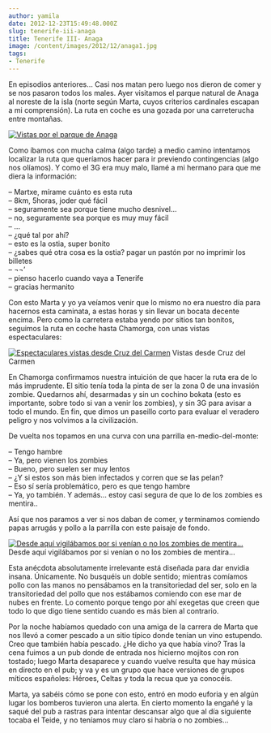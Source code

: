 ```yaml
---
author: yamila
date: 2012-12-23T15:49:48.000Z
slug: tenerife-iii-anaga
title: Tenerife III- Anaga
image: /content/images/2012/12/anaga1.jpg
tags:
- Tenerife
---
```



En episodios anteriores… Casi nos matan pero luego nos dieron de comer y se nos pasaron todos los males. Ayer visitamos el parque natural de Anaga al noreste de la isla (norte según Marta, cuyos criterios cardinales escapan a mi comprensión). La ruta en coche es una gozada por una carreterucha entre montañas.

[![Vistas por el parque de Anaga](/content/images/2012/12/anaga1.jpg#small)](/content/images/2012/12/anaga1.jpg#full)

Como íbamos con mucha calma (algo tarde) a medio camino intentamos localizar la ruta que queríamos hacer para ir previendo contingencias (algo nos olíamos). Y como el 3G era muy malo, llamé a mi hermano para que me diera la información:

– Martxe, mírame cuánto es esta ruta  
 – 8km, 5horas, joder qué fácil  
 – seguramente sea porque tiene mucho desnivel…  
 – no, seguramente sea porque es muy muy fácil  
 – …  
 – ¿qué tal por ahí?  
 – esto es la ostia, super bonito  
 – ¿sabes qué otra cosa es la ostia? pagar un pastón por no imprimir los billetes  
 – ¬¬’  
 – pienso hacerlo cuando vaya a Tenerife  
 – gracias hermanito

Con esto Marta y yo ya veíamos venir que lo mismo no era nuestro día para hacernos esta caminata, a estas horas y sin llevar un bocata decente encima. Pero como la carretera estaba yendo por sitios tan bonitos, seguimos la ruta en coche hasta Chamorga, con unas vistas espectaculares:

[![Espectaculares vistas desde Cruz del Carmen](/content/images/2012/12/anaga2.jpg#small)](/content/images/2012/12/anaga2.jpg#full)
Vistas desde Cruz del Carmen

En Chamorga confirmamos nuestra intuición de que hacer la ruta era de lo más imprudente. El sitio tenía toda la pinta de ser la zona 0 de una invasión zombie. Quedarnos ahí, desarmadas y sin un cochino bokata (esto es importante, sobre todo si van a venir los zombies), y sin 3G para avisar a todo el mundo. En fin, que dimos un paseillo corto para evaluar el veradero peligro y nos volvimos a la civilización.

De vuelta nos topamos en una curva con una parrilla en-medio-del-monte:

– Tengo hambre  
 – Ya, pero vienen los zombies  
 – Bueno, pero suelen ser muy lentos  
 – ¿Y si estos son más bien infectados y corren que se las pelan?  
 – Eso sí sería problemático, pero es que tengo hambre  
 – Ya, yo también. Y además… estoy casi segura de que lo de los zombies es mentira..

Así que nos paramos a ver si nos daban de comer, y terminamos comiendo papas arrugás y pollo a la parrilla con este paisaje de fondo.

[![Desde aquí vigilábamos por si venían o no los zombies de mentira...](/content/images/2012/12/anaga3.jpg#small)](/content/images/2012/12/anaga3.jpg#full)
Desde aquí vigilábamos por si venían o no los zombies de mentira…

Esta anécdota absolutamente irrelevante está diseñada para dar envidia insana. Únicamente. No busquéis un doble sentido; mientras comíamos pollo con las manos no pensábamos en la transitoriedad del ser, solo en la transitoriedad del pollo que nos estábamos comiendo con ese mar de nubes en frente. Lo comento porque tengo por ahí exegetas que creen que todo lo que digo tiene sentido cuando es más bien al contrario.

Por la noche habíamos quedado con una amiga de la carrera de Marta que nos llevó a comer pescado a un sitio típico donde tenían un vino estupendo. Creo que también había pescado. ¿He dicho ya que había vino? Tras la cena fuimos a un pub donde de entrada nos hicierno mojitos con ron tostado; luego Marta desaparece y cuando vuelve resulta que hay música en directo en el pub; y va y es un grupo que hace versiones de grupos míticos españoles: Héroes, Celtas y toda la recua que ya conocéis.

Marta, ya sabéis cómo se pone con esto, entró en modo euforia y en algún lugar los bomberos tuvieron una alerta. En cierto momento la engañé y la saqué del pub a rastras para intentar descansar algo que al día siguiente tocaba el Teide, y no teníamos muy claro si habría o no zombies…


